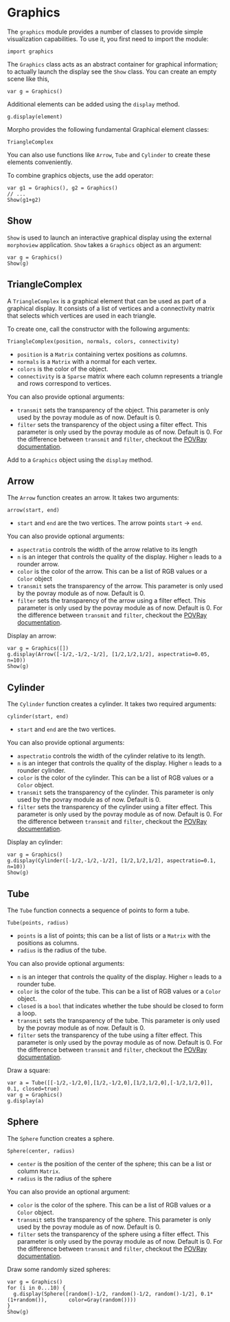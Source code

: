 [comment]: # (Graphics module help)
[version]: # (0.5)

# Graphics
[taggraphics]: # (graphics)

The `graphics` module provides a number of classes to provide simple visualization capabilities. To use it, you first need to import the module:

    import graphics

The `Graphics` class acts as an abstract container for graphical information; to actually launch the display see the `Show` class. You can create an empty scene like this,

    var g = Graphics()

Additional elements can be added using the `display` method.

    g.display(element)

Morpho provides the following fundamental Graphical element classes:

    TriangleComplex

You can also use functions like `Arrow`, `Tube` and `Cylinder` to create these elements conveniently.

To combine graphics objects, use the add operator:

    var g1 = Graphics(), g2 = Graphics()
    // ...
    Show(g1+g2)

[show]: # (subtopics)

## Show
[tagshow]: # (Show)

`Show` is used to launch an interactive graphical display using the external `morphoview` application. `Show` takes a `Graphics` object as an argument:

    var g = Graphics()
    Show(g)

## TriangleComplex
[tagTriangleComplex]: # (TriangleComplex)

A `TriangleComplex` is a graphical element that can be used as part of a graphical display. It consists of a list of vertices and a connectivity matrix that selects which vertices are used in each triangle.

To create one, call the constructor with the following arguments:

    TriangleComplex(position, normals, colors, connectivity)

* `position` is a `Matrix` containing vertex positions as *columns*.
* `normals` is a `Matrix` with a normal for each vertex.
* `colors` is the color of the object.
* `connectivity` is a `Sparse` matrix where each column represents a triangle and rows correspond to vertices.

You can also provide optional arguments:

* `transmit` sets the transparency of the object. This parameter is only
used by the povray module as of now. Default is 0.
* `filter` sets the transparency of the object using a filter effect.
This parameter is only used by the povray module as of now. Default is 0. For the difference between `transmit` and `filter`, checkout the 
[POVRay documentation](http://xahlee.info/3d/povray-glassy.html).


Add to a `Graphics` object using the `display` method.

## Arrow
[tagArrow]: # (Arrow)

The `Arrow` function creates an arrow. It takes two arguments:

    arrow(start, end)

* `start` and `end` are the two vertices. The arrow points `start` -> `end`.

You can also provide optional arguments:

* `aspectratio` controls the width of the arrow relative to its length
* `n` is an integer that controls the quality of the display. Higher `n` leads to a rounder arrow.
* `color` is the color of the arrow. This can be a list of RGB values or a `Color` object
* `transmit` sets the transparency of the arrow. This parameter is only
used by the povray module as of now. Default is 0.
* `filter` sets the transparency of the arrow using a filter effect.
This parameter is only used by the povray module as of now. Default is 0. For the difference between `transmit` and `filter`, checkout the 
[POVRay documentation](http://xahlee.info/3d/povray-glassy.html).

Display an arrow:

    var g = Graphics([])
    g.display(Arrow([-1/2,-1/2,-1/2], [1/2,1/2,1/2], aspectratio=0.05, n=10))
    Show(g)

## Cylinder
[tagCylinder]: # (Cylinder)

The `Cylinder` function creates a cylinder. It takes two required arguments:

    cylinder(start, end)

* `start` and `end` are the two vertices.

You can also provide optional arguments:

* `aspectratio` controls the width of the cylinder relative to its length.
* `n` is an integer that controls the quality of the display. Higher `n` leads to a rounder cylinder.
* `color` is the color of the cylinder. This can be a list of RGB values or a `Color` object.
* `transmit` sets the transparency of the cylinder. This parameter is only
used by the povray module as of now. Default is 0.
* `filter` sets the transparency of the cylinder using a filter effect.
This parameter is only used by the povray module as of now. Default is 0. For the difference between `transmit` and `filter`, checkout the 
[POVRay documentation](http://xahlee.info/3d/povray-glassy.html).

Display an cylinder:

    var g = Graphics()
    g.display(Cylinder([-1/2,-1/2,-1/2], [1/2,1/2,1/2], aspectratio=0.1, n=10))
    Show(g)

## Tube
[tagTube]: # (Tube)

The `Tube` function connects a sequence of points to form a tube.

    Tube(points, radius)

* `points` is a list of points; this can be a list of lists or a `Matrix` with the positions as columns.
* `radius` is the radius of the tube.

You can also provide optional arguments:

* `n` is an integer that controls the quality of the display. Higher `n` leads to a rounder tube.
* `color` is the color of the tube. This can be a list of RGB values or a `Color` object.
* `closed` is a `bool` that indicates whether the tube should be closed to form a loop.
* `transmit` sets the transparency of the tube. This parameter is only
used by the povray module as of now. Default is 0.
* `filter` sets the transparency of the tube using a filter effect.
This parameter is only used by the povray module as of now. Default is 0. For the difference between `transmit` and `filter`, checkout the 
[POVRay documentation](http://xahlee.info/3d/povray-glassy.html).

Draw a square:

    var a = Tube([[-1/2,-1/2,0],[1/2,-1/2,0],[1/2,1/2,0],[-1/2,1/2,0]], 0.1, closed=true)
    var g = Graphics()
    g.display(a)

## Sphere
[tagSphere]: # (Sphere)

The `Sphere` function creates a sphere.

    Sphere(center, radius)

* `center` is the position of the center of the sphere; this can be a list or column `Matrix`.
* `radius` is the radius of the sphere

You can also provide an optional argument:

* `color` is the color of the sphere. This can be a list of RGB values or a `Color` object.
* `transmit` sets the transparency of the sphere. This parameter is only
used by the povray module as of now. Default is 0.
* `filter` sets the transparency of the sphere using a filter effect.
This parameter is only used by the povray module as of now. Default is 0. For the difference between `transmit` and `filter`, checkout the 
[POVRay documentation](http://xahlee.info/3d/povray-glassy.html).

Draw some randomly sized spheres:

    var g = Graphics()
    for (i in 0...10) {
      g.display(Sphere([random()-1/2, random()-1/2, random()-1/2], 0.1*(1+random()),       color=Gray(random())))
    }
    Show(g)
